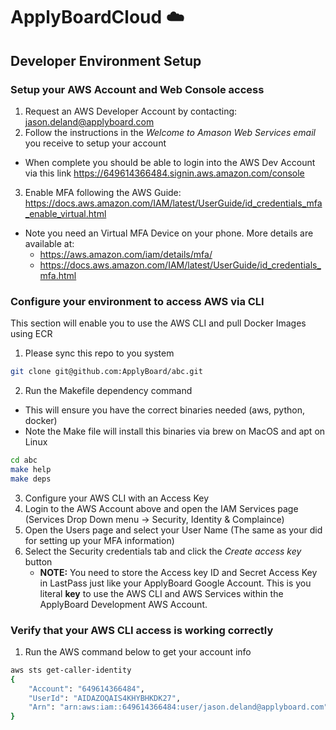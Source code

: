 # ApplyBoardCloud ☁️

## Developer Environment Setup

### Setup your AWS Account and Web Console access
1. Request an AWS Developer Account by contacting: jason.deland@applyboard.com
2. Follow the instructions in the *Welcome to Amason Web Services email* you receive to setup your account
  - When complete you should be able to login into the AWS Dev Account via this link https://649614366484.signin.aws.amazon.com/console
3. Enable MFA following the AWS Guide: https://docs.aws.amazon.com/IAM/latest/UserGuide/id_credentials_mfa_enable_virtual.html
  - Note you need an Virtual MFA Device on your phone. More details are available at: 
    - https://aws.amazon.com/iam/details/mfa/
    - https://docs.aws.amazon.com/IAM/latest/UserGuide/id_credentials_mfa.html

### Configure your environment to access AWS via CLI
This section will enable you to use the AWS CLI and pull Docker Images using ECR
1. Please sync this repo to you system
  ```bash
  git clone git@github.com:ApplyBoard/abc.git
  ```
2. Run the Makefile dependency command
  - This will ensure you have the correct binaries needed (aws, python, docker)
  - Note the Make file will install this binaries via brew on MacOS and apt on Linux
  ```bash
  cd abc
  make help
  make deps
  ```
3. Configure your AWS CLI with an Access Key
4. Login to the AWS Account above and open the IAM Services page (Services Drop Down menu -> Security, Identity & Complaince)
5. Open the Users page and select your User Name (The same as your did for setting up your MFA information)
6. Select the Security credentials tab and click the *Create access key* button
    - **NOTE:** You need to store the Access key ID and Secret Access Key in LastPass just like your ApplyBoard Google Account. This is you literal **key** to use the AWS CLI and AWS Services within the ApplyBoard Development AWS Account.

### Verify that your AWS CLI access is working correctly
1. Run the AWS command below to get your account info
```bash
aws sts get-caller-identity
{
    "Account": "649614366484",
    "UserId": "AIDAZOQAIS4KHYBHKDK27",
    "Arn": "arn:aws:iam::649614366484:user/jason.deland@applyboard.com"                                   
}
```
